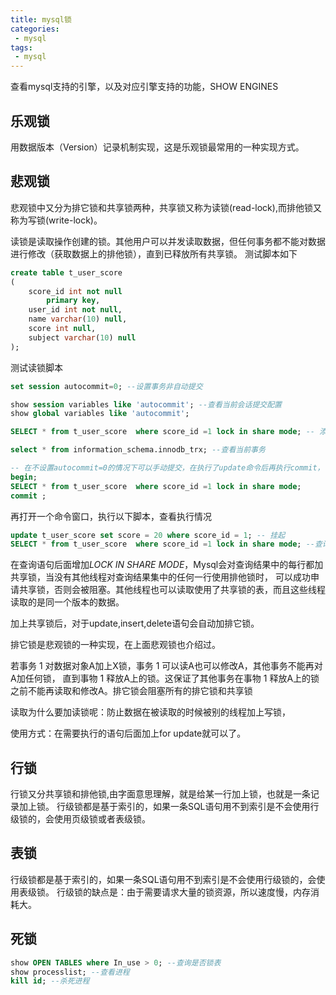 ```yaml
---
title: mysql锁
categories:
 - mysql
tags: 
 - mysql
---
```


查看mysql支持的引擎，以及对应引擎支持的功能，SHOW ENGINES

## 乐观锁
用数据版本（Version）记录机制实现，这是乐观锁最常用的一种实现方式。

## 悲观锁
悲观锁中又分为排它锁和共享锁两种，共享锁又称为读锁(read-lock),而排他锁又称为写锁(write-lock)。

读锁是读取操作创建的锁。其他用户可以并发读取数据，但任何事务都不能对数据进行修改（获取数据上的排他锁），直到已释放所有共享锁。
测试脚本如下
````sql
create table t_user_score
(
	score_id int not null
		primary key,
	user_id int not null,
	name varchar(10) null,
	score int null,
	subject varchar(10) null
);
````

测试读锁脚本
````sql
set session autocommit=0; --设置事务非自动提交

show session variables like 'autocommit'; --查看当前会话提交配置
show global variables like 'autocommit';

SELECT * from t_user_score  where score_id =1 lock in share mode; -- 添加lock in share mode

select * from information_schema.innodb_trx; --查看当前事务

-- 在不设置autocommit=0的情况下可以手动提交，在执行了update命令后再执行commit，可以观察出锁的效果
begin;
SELECT * from t_user_score  where score_id =1 lock in share mode;
commit ;
````

再打开一个命令窗口，执行以下脚本，查看执行情况
````sql
update t_user_score set score = 20 where score_id = 1; -- 挂起
SELECT * from t_user_score  where score_id =1 lock in share mode; --查询出结果
````

在查询语句后面增加*LOCK IN SHARE MODE*，Mysql会对查询结果中的每行都加共享锁，当没有其他线程对查询结果集中的任何一行使用排他锁时，
可以成功申请共享锁，否则会被阻塞。其他线程也可以读取使用了共享锁的表，而且这些线程读取的是同一个版本的数据。

加上共享锁后，对于update,insert,delete语句会自动加排它锁。

排它锁是悲观锁的一种实现，在上面悲观锁也介绍过。

若事务 1 对数据对象A加上X锁，事务 1 可以读A也可以修改A，其他事务不能再对A加任何锁，
直到事物 1 释放A上的锁。这保证了其他事务在事物 1 释放A上的锁之前不能再读取和修改A。排它锁会阻塞所有的排它锁和共享锁

读取为什么要加读锁呢：防止数据在被读取的时候被别的线程加上写锁，

使用方式：在需要执行的语句后面加上for update就可以了。

## 行锁
行锁又分共享锁和排他锁,由字面意思理解，就是给某一行加上锁，也就是一条记录加上锁。
行级锁都是基于索引的，如果一条SQL语句用不到索引是不会使用行级锁的，会使用页级锁或者表级锁。

## 表锁
行级锁都是基于索引的，如果一条SQL语句用不到索引是不会使用行级锁的，会使用表级锁。
行级锁的缺点是：由于需要请求大量的锁资源，所以速度慢，内存消耗大。

## 死锁
````sql
show OPEN TABLES where In_use > 0; --查询是否锁表
show processlist; --查看进程
kill id; --杀死进程
````